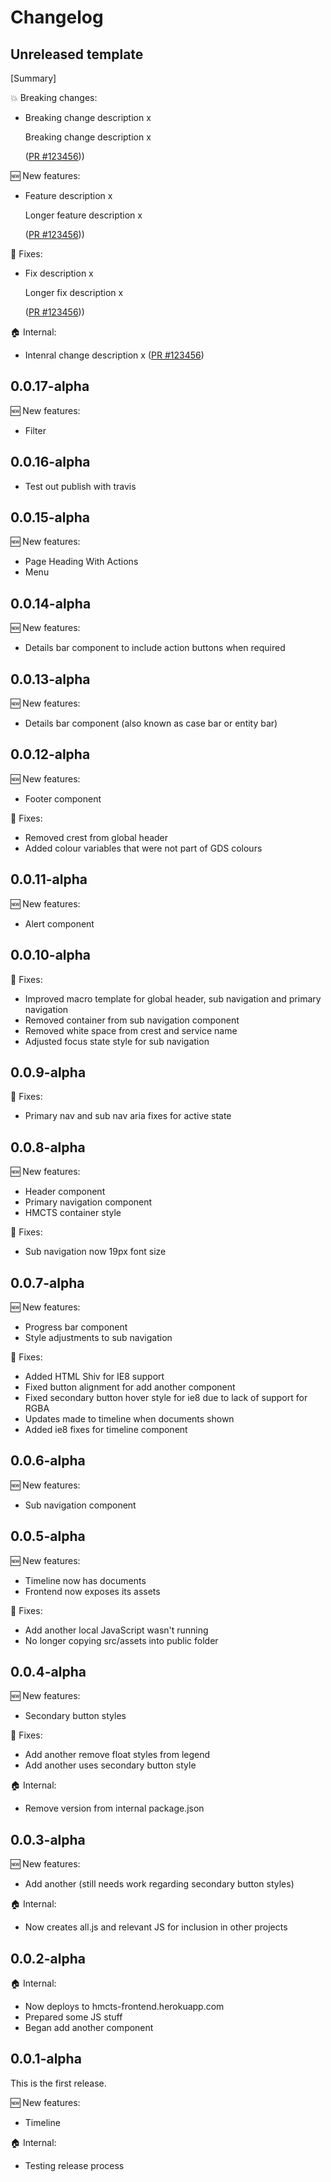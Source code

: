 # Changelog

## Unreleased template

[Summary]

💥 Breaking changes:

- Breaking change description x

  Breaking change description x

  ([PR #123456](https://github.com/hmcts/hmcts-frontend/pull/123456)))

🆕 New features:

- Feature description x

  Longer feature description x

  ([PR #123456](https://github.com/hmcts/hmcts-frontend/pull/123456)))

🔧 Fixes:

- Fix description x

  Longer fix description x

  ([PR #123456](https://github.com/hmcts/hmcts-frontend/pull/123456)))

🏠 Internal:

- Intenral change description x
  ([PR #123456](https://github.com/hmcts/hmcts-frontend/pull/123456))

## 0.0.17-alpha

🆕 New features:

- Filter

## 0.0.16-alpha

- Test out publish with travis

## 0.0.15-alpha

🆕 New features:

- Page Heading With Actions
- Menu

## 0.0.14-alpha

🆕 New features:

- Details bar component to include action buttons when required

## 0.0.13-alpha

🆕 New features:

- Details bar component (also known as case bar or entity bar)

## 0.0.12-alpha

🆕 New features:

- Footer component

🔧 Fixes:

- Removed crest from global header
- Added colour variables that were not part of GDS colours

## 0.0.11-alpha

🆕 New features:

- Alert component

## 0.0.10-alpha

🔧 Fixes:

- Improved macro template for global header, sub navigation and primary navigation
- Removed container from sub navigation component
- Removed white space from crest and service name
- Adjusted focus state style for sub navigation

## 0.0.9-alpha

🔧 Fixes:

- Primary nav and sub nav aria fixes for active state

## 0.0.8-alpha

🆕 New features:

- Header component
- Primary navigation component
- HMCTS container style

🔧 Fixes:

- Sub navigation now 19px font size

## 0.0.7-alpha

🆕 New features:

- Progress bar component
- Style adjustments to sub navigation

🔧 Fixes:

- Added HTML Shiv for IE8 support
- Fixed button alignment for add another component
- Fixed secondary button hover style for ie8 due to lack of support for RGBA
- Updates made to timeline when documents shown
- Added ie8 fixes for timeline component

## 0.0.6-alpha

🆕 New features:

- Sub navigation component

## 0.0.5-alpha

🆕 New features:

- Timeline now has documents
- Frontend now exposes its assets

🔧 Fixes:

- Add another local JavaScript wasn't running
- No longer copying src/assets into public folder

## 0.0.4-alpha

🆕 New features:

- Secondary button styles

🔧 Fixes:

- Add another remove float styles from legend
- Add another uses secondary button style

🏠 Internal:

- Remove version from internal package.json

## 0.0.3-alpha

🆕 New features:

- Add another (still needs work regarding secondary button styles)

🏠 Internal:

- Now creates all.js and relevant JS for inclusion in other projects

## 0.0.2-alpha

🏠 Internal:

- Now deploys to hmcts-frontend.herokuapp.com
- Prepared some JS stuff
- Began add another component

## 0.0.1-alpha

This is the first release.

🆕 New features:

- Timeline

🏠 Internal:

- Testing release process
